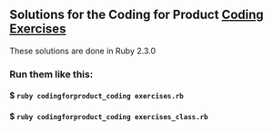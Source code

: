 ## Solutions for the Coding for Product [Coding Exercises](http://codingforproduct.com/coding_exercise.html)
These solutions are done in Ruby 2.3.0

### Run them like this:
#### $ `ruby codingforproduct_coding exercises.rb`
#### $ `ruby codingforproduct_coding exercises_class.rb`
